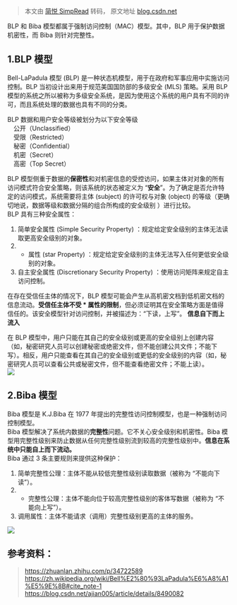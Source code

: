 > 本文由 [简悦 SimpRead](http://ksria.com/simpread/) 转码， 原文地址 [blog.csdn.net](https://blog.csdn.net/sinat_36082782/article/details/104506721)

BLP 和 Biba 模型都属于强制访问控制（MAC）模型。其中，BLP 用于保护数据机密性，而 Biba 则针对完整性。

1.BLP 模型
--------

Bell-LaPadula 模型 (BLP) 是一种状态机模型，用于在政府和军事应用中实施访问控制。BLP 当初设计出来用于规范美国国防部的多级安全 (MLS) 策略。采用 BLP 模型的系统之所以被称为多级安全系统，是因为使用这个系统的用户具有不同的许可，而且系统处理的数据也具有不同的分类。

BLP 数据和用户安全等级被划分为以下安全等级  
　公开（Unclassified）  
　受限（Restricted）  
　秘密（Confidential）  
　机密（Secret）  
　高密（Top Secret）

BLP 模型侧重于数据的**保密性**和对机密信息的受控访问，如果主体对对象的所有访问模式符合安全策略，则该系统的状态被定义为 “**安全**”。为了确定是否允许特定的访问模式，系统需要将主体 (subject) 的许可权与对象 (object) 的等级（更确切地说，数据等级和数据分隔的组合所构成的安全级别 ）进行比较。  
BLP 具有三种安全属性：

1.  简单安全属性 (Simple Security Property) ：规定给定安全级别的主体无法读取更高安全级别的对象。
2.  * 属性 (star Property) ：规定给定安全级别的主体无法写入任何更低安全级别的对象。
3.  自主安全属性 (Discretionary Security Property) ：使用访问矩阵来规定自主访问控制。

在存在受信任主体的情况下，BLP 模型可能会产生从高机密文档到低机密文档的信息流动。**受信任主体不受 * 属性的限制**，但必须证明其在安全策略方面是值得信任的。该安全模型针对访问控制，并被描述为：“下读，上写”。 **信息自下而上流入**

在 BLP 模型中，用户只能在其自己的安全级别或更高的安全级别上创建内容（如，秘密研究人员可以创建秘密或绝密文件，但不能创建公共文件；不能下写）。相反，用户只能查看在其自己的安全级别或更低的安全级别的内容（如，秘密研究人员可以查看公共或秘密文件，但不能查看绝密文件；不能上读）。  
![](https://img-blog.csdnimg.cn/20200225221853735.png?x-oss-process=image/watermark,type_ZmFuZ3poZW5naGVpdGk,shadow_10,text_aHR0cHM6Ly9ibG9nLmNzZG4ubmV0L3NpbmF0XzM2MDgyNzgy,size_16,color_FFFFFF,t_70)

2.Biba 模型
---------

Biba 模型是 K.J.Biba 在 1977 年提出的完整性访问控制模型，也是一种强制访问控制模型。  
Biba 模型解决了系统内数据的**完整性**问题。它不关心安全级别和机密性。Biba 模型用完整性级别来防止数据从任何完整性级别流到较高的完整性级别中。**信息在系统中只能自上而下流动。**  
Biba 通过 3 条主要规则来提供这种保护：

1.  简单完整性公理：主体不能从较低完整性级别读取数据（被称为 “不能向下读”）。
2.  * 完整性公理：主体不能向位于较高完整性级别的客体写数据（被称为 “不能向上写”）。
3.  调用属性：主体不能请求（调用）完整性级别更高的主体的服务。

![](https://img-blog.csdnimg.cn/20200225222424509.png?x-oss-process=image/watermark,type_ZmFuZ3poZW5naGVpdGk,shadow_10,text_aHR0cHM6Ly9ibG9nLmNzZG4ubmV0L3NpbmF0XzM2MDgyNzgy,size_16,color_FFFFFF,t_70)

参考资料：
-----

> https://zhuanlan.zhihu.com/p/34722589  
> https://zh.wikipedia.org/wiki/Bell%E2%80%93LaPadula%E6%A8%A1%E5%9E%8B#cite_note-1  
> https://blog.csdn.net/ajian005/article/details/8490082